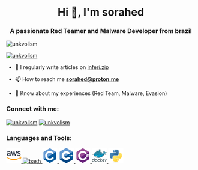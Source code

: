 <h1 align="center">Hi 👋, I'm sorahed</h1>
<h3 align="center">A passionate Red Teamer and Malware Developer from brazil</h3>

<p align="left"> <img src="https://komarev.com/ghpvc/?username=unkvolism&label=Profile%20views&color=0e75b6&style=flat" alt="unkvolism" /> </p>

<p align="left"> <a href="https://twitter.com/unkvolism" target="blank"><img src="https://img.shields.io/twitter/follow/unkvolism?logo=twitter&style=for-the-badge" alt="unkvolism" /></a> </p>

- 📝 I regularly write articles on [inferi.zip](inferi.zip)

- 📫 How to reach me **sorahed@proton.me**

- 📄 Know about my experiences (Red Team, Malware, Evasion)

<h3 align="left">Connect with me:</h3>
<p align="left">
<a href="https://twitter.com/unkvolism" target="blank"><img align="center" src="https://raw.githubusercontent.com/rahuldkjain/github-profile-readme-generator/master/src/images/icons/Social/twitter.svg" alt="unkvolism" height="30" width="40" /></a>
<a href="https://discord.gg/unkvolism" target="blank"><img align="center" src="https://raw.githubusercontent.com/rahuldkjain/github-profile-readme-generator/master/src/images/icons/Social/discord.svg" alt="unkvolism" height="30" width="40" /></a>
</p>

<h3 align="left">Languages and Tools:</h3>
<p align="left"> <a href="https://aws.amazon.com" target="_blank" rel="noreferrer"> <img src="https://raw.githubusercontent.com/devicons/devicon/master/icons/amazonwebservices/amazonwebservices-original-wordmark.svg" alt="aws" width="40" height="40"/> </a> <a href="https://www.gnu.org/software/bash/" target="_blank" rel="noreferrer"> <img src="https://www.vectorlogo.zone/logos/gnu_bash/gnu_bash-icon.svg" alt="bash" width="40" height="40"/> </a> <a href="https://www.cprogramming.com/" target="_blank" rel="noreferrer"> <img src="https://raw.githubusercontent.com/devicons/devicon/master/icons/c/c-original.svg" alt="c" width="40" height="40"/> </a> <a href="https://www.w3schools.com/cpp/" target="_blank" rel="noreferrer"> <img src="https://raw.githubusercontent.com/devicons/devicon/master/icons/cplusplus/cplusplus-original.svg" alt="cplusplus" width="40" height="40"/> </a> <a href="https://www.w3schools.com/cs/" target="_blank" rel="noreferrer"> <img src="https://raw.githubusercontent.com/devicons/devicon/master/icons/csharp/csharp-original.svg" alt="csharp" width="40" height="40"/> </a> <a href="https://www.docker.com/" target="_blank" rel="noreferrer"> <img src="https://raw.githubusercontent.com/devicons/devicon/master/icons/docker/docker-original-wordmark.svg" alt="docker" width="40" height="40"/> </a> <a href="https://www.python.org" target="_blank" rel="noreferrer"> <img src="https://raw.githubusercontent.com/devicons/devicon/master/icons/python/python-original.svg" alt="python" width="40" height="40"/> </a> </p>

